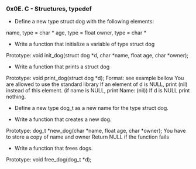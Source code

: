 ### 0x0E. C - Structures, typedef
* Define a new type struct dog with the following elements:

name, type = char *
age, type = float
owner, type = char *

* Write a function that initialize a variable of type struct dog

Prototype: void init_dog(struct dog *d, char *name, float age, char *owner);

* Write a function that prints a struct dog

Prototype: void print_dog(struct dog *d);
Format: see example bellow
You are allowed to use the standard library
If an element of d is NULL, print (nil) instead of this element. (if name is NULL, print Name: (nil))
If d is NULL print nothing.

* Define a new type dog_t as a new name for the type struct dog.

* Write a function that creates a new dog.

Prototype: dog_t *new_dog(char *name, float age, char *owner);
You have to store a copy of name and owner
Return NULL if the function fails

* Write a function that frees dogs.

Prototype: void free_dog(dog_t *d);
